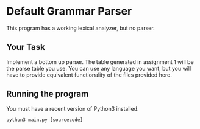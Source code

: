 # Default Grammar Parser

This program has a working lexical analyzer, but no parser.

## Your Task

Implement a bottom up parser. The table generated in assignment 1 will be the parse table you use. You can use any language you want, but you will have to provide equivalent functionality of the files provided here. 

## Running the program

You must have a recent version of Python3 installed.

```
python3 main.py [sourcecode]
```
